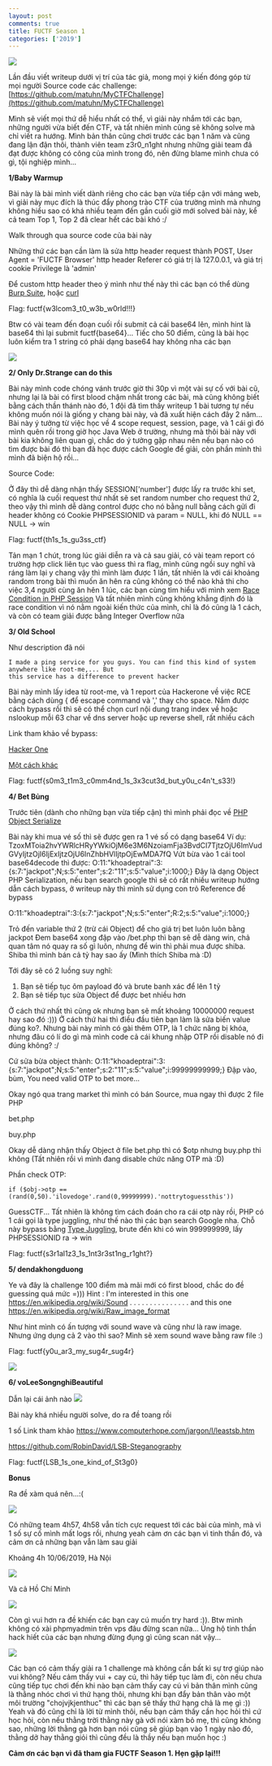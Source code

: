 ```yaml
---
layout: post
comments: true
title: FUCTF Season 1
categories: ['2019']
---
```

![](https://i.imgur.com/T1xNiY4.png)

Lần đầu viết writeup dưới vị trí của tác giả, mong mọi ý kiến đóng góp từ mọi người
Source code các challenge:
[https://github.com/matuhn/MyCTFChallenge](https://github.com/matuhn/MyCTFChallenge)

Mình sẽ viết mọi thứ dễ hiểu nhất có thể, vì giải này nhắm tới các bạn, những người vừa
biết đến CTF, và tất nhiên mình cũng sẽ không solve mà chỉ viết ra hướng. Mình bản thân
cũng chơi trước các bạn 1 năm và cũng đang lận đận thôi, thành viên team z3r0_n1ght nhưng
những giải team đã đạt được không có công của mình trong đó, nên đừng blame mình chưa có 
gì, tội nghiệp mình... 

**1/Baby Warmup**

Bài này là bài mình viết dành riêng cho các bạn vừa tiếp cận với mảng web, vì giải 
này mục đích là thúc đẩy phong trào CTF của trường mình mà nhưng không hiểu sao có
khá nhiều team đến gần cuối giờ mới solved bài này, kể cả team Top 1, Top 2 đã clear
hết các bài khó :/

Walk through qua source code của bài này 

<script src="https://gist.github.com/matuhn/06982d2e097909a1720d68b2c55324a3.js"></script>

Những thứ các bạn cần làm là sửa http header request thành POST, User Agent = 'FUCTF Browser'
http header Referer có giá trị là 127.0.0.1, và giá trị cookie Privilege là 'admin'

Để custom http header theo ý mình như thế này thì các bạn có thể dùng [Burp Suite](https://portswigger.net/burp),
hoặc [curl](https://curl.haxx.se/docs/manpage.html)

Flag: fuctf{w3lcom3_t0_w3b_w0rld!!!}

Btw có vài team đến đoạn cuối rồi submit cả cái base64 lên, mình hint là base64 thì lại
submit fuctf{base64}... Tiếc cho 50 điểm, cũng là bài học luôn kiểm tra 1 string có phải dạng
base64 hay không nha các bạn 

![](https://i.imgur.com/01qnQZ5.png)

**2/ Only Dr.Strange can do this**

Bài này mình code chóng vánh trước giờ thi 30p vì một vài sự cố với bài cũ, nhưng lại là bài có 
first blood chậm nhất trong các bài, mà cũng không biết bằng cách thần thánh nào đó, 1 đội đã tìm 
thấy writeup 1 bài tương tự nếu không muốn nói là giống y chang bài này, và đã xuất hiện cách đây 
2 năm... Bài này ý tưởng từ việc học về 4 scope request, session, page, và 1 cái gì đó mình quên 
rồi trong giờ học Java Web ở trường, nhưng mà thôi bài này với bài kia không liên quan gì, chắc do
ý tưởng gặp nhau nên nếu bạn nào có tìm được bài đó thì bạn đã học được cách Google để giải, còn phần
mình thì mình đã biện hộ rồi...

Source Code:

<script src="https://gist.github.com/matuhn/3034a10380871485f13167716b81ff6b.js"></script>

Ở đây thì dễ dàng nhận thấy SESSION['number'] được lấy ra trước khi set, có nghĩa là cuối request thứ 
nhất sẽ set random number cho request thứ 2, theo vậy thì mình dễ dàng control được cho nó bằng null 
bằng cách gửi đi header không có Cookie PHPSESSIONID và param = NULL, khi đó NULL == NULL -> win

Flag: fuctf{th1s_1s_gu3ss_ctf}

Tản mạn 1 chút, trong lúc giải diễn ra và cả sau giải, có vài team report có trường hợp click liên tục
vào guess thì ra flag, mình cũng ngồi suy nghĩ và ráng làm lại y chang vậy thì mình làm được 1 lần, tất 
nhiên là với cái khoảng random trong bài thì muốn ăn hên ra cũng không có thể nào khả thi cho việc 3,4 
người cùng ăn hên 1 lúc, các bạn cùng tìm hiểu với mình xem [Race Condition in PHP Session](https://pasztor.at/blog/stop-using-php-sessions)
Và tất nhiên mình cũng không khẳng định đó là race condition vì nó nằm ngoài kiến thức của mình, chỉ là
đó cũng là 1 cách, và còn có team giải được bằng Integer Overflow nữa

**3/ Old School**

Như description đã nói

```
I made a ping service for you guys. You can find this kind of system anywhere like root-me,... But 
this service has a difference to prevent hacker 
```

Bài này mình lấy idea từ root-me, và 1 report của Hackerone về việc RCE bằng cách dùng { để escape 
command và ',' thay cho space. Nắm được cách bypass rồi thì sẽ có thể chọn curl nội dung trang index về 
hoặc nslookup mỗi 63 char về dns server hoặc up reverse shell, rất nhiều cách 

Link tham khảo về bypass: 

[Hacker One](https://www.hackerone.com/blog/how-to-command-injections)

[Một cách khác](https://www.betterhacker.com/2016/10/command-injection-without-spaces.html)

Flag: fuctf{s0m3_t1m3_c0mm4nd_1s_3x3cut3d_but_y0u_c4n't_s33!}


**4/ Bet Bủng**

Trước tiên (dành cho những bạn vừa tiếp cận) thì mình phải đọc về [PHP Object Serialize](https://www.php.net/manual/en/language.oop5.serialization.php)

Bài này khi mua vé số thì sẽ được gen ra 1 vé số có dạng base64 
Ví dụ: TzoxMToia2hvYWRlcHRyYWkiOjM6e3M6NzoiamFja3BvdCI7TjtzOjU6ImVudGVyIjtzOjI6IjExIjtzOjU6InZhbHVlIjtpOjEwMDA7fQ
Vứt bừa vào 1 cái tool base64decode thì được:
O:11:"khoadeptrai":3:{s:7:"jackpot";N;s:5:"enter";s:2:"11";s:5:"value";i:1000;}
Đây là dạng Object PHP Serialization, nếu bạn search google thì sẽ có rất nhiều writeup hướng dẫn cách
bypass, ở writeup này thì mình sử dụng con trỏ Reference để bypass 

O:11:"khoadeptrai":3:{s:7:"jackpot";N;s:5:"enter";R:2;s:5:"value";i:1000;}

Trỏ đến variable thứ 2 (trừ cái Object) để cho giá trị bet luôn luôn bằng jackpot 
Đem base64 xong đập vào /bet.php thì bạn sẽ dễ dàng win, chả quan tâm nó quay ra số gì luôn, nhưng để win thì phải
mua được shiba. Shiba thì mình bán cả tỷ hay sao ấy (Mình thích Shiba mà :D) 

Tới đây sẽ có 2 luồng suy nghĩ:
1. Bạn sẽ tiếp tục ôm payload đó và brute banh xác để lên 1 tỷ 
2. Bạn sẽ tiếp tục sửa Object để được bet nhiều hơn 

Ở cách thứ nhất thì cũng ok nhưng bạn sẽ mất khoảng 10000000 request hay sao đó :))) 
Ở cách thứ hai thì điều đầu tiên bạn làm là sửa biến value đúng ko?. Nhưng bài này mình có gài thêm OTP, là 1 chức năng
bị khóa, nhưng đâu có lí do gì mà mình code cả cái khung nhập OTP rồi disable nó đi đúng không? :/ 

Cứ sửa bừa object thành:
O:11:"khoadeptrai":3:{s:7:"jackpot";N;s:5:"enter";s:2:"11";s:5:"value";i:99999999999;}
Đập vào, bùm, You need valid OTP to bet more...

Okay ngó qua trang market thì mình có bán Source, mua ngay thì được 2 file PHP 

bet.php

<script src="https://gist.github.com/matuhn/8f9cecaa879777e04106dd6e239f8d09.js"></script>

buy.php

<script src="https://gist.github.com/matuhn/cea050772be25e8e7ab1d90ccfd73687.js"></script>

Okay dễ dàng nhận thấy Object ở file bet.php thì có $otp nhưng buy.php thì không (Tất nhiên rồi vì mình đang
disable chức năng OTP mà :D)

Phần check OTP:

```
if ($obj->otp == (rand(0,50).'ilovedoge'.rand(0,99999999).'nottrytoguessthis'))
```
GuessCTF... Tất nhiên là không tìm cách đoán cho ra cái otp này rồi, PHP có 1 cái gọi là type juggling, như 
thế nào thì các bạn search Google nha. Chỗ này bypass bằng [Type Juggling](https://www.php.net/manual/en/language.types.type-juggling.php), brute đến khi có win 999999999, lấy
PHPSESSIONID ra  -> win

Flag: fuctf{s3r1al1z3_1s_1nt3r3st1ng_r1ght?}

**5/ dendakhongduong**

Ye và đây là challenge 100 điểm mà mãi mới có first blood, chắc do đề guessing quá mức =)))
Hint : I'm interested in this one
https://en.wikipedia.org/wiki/Sound
. . . . . . . . . . . . . . . and this one https://en.wikipedia.org/wiki/Raw_image_format

Như hint mình có ấn tượng với sound wave và cũng như là raw image. Nhưng ứng dụng cả 2 vào thì sao? Mình sẽ 
xem sound wave bằng raw file :)

Flag: fuctf{y0u_ar3_my_sug4r_sug4r}

![](https://i.imgur.com/BybeQkI.png)

**6/ voLeeSongnghiBeautiful**

Dẫn lại cái ảnh nào
![](https://i.imgur.com/maoxEOK.png)

Bài này khá nhiều người solve, do ra đề toang rồi

1 số Link tham khảo
https://www.computerhope.com/jargon/l/leastsb.htm

https://github.com/RobinDavid/LSB-Steganography

Flag: fuctf{LSB_1s_one_kind_of_St3g0}



**Bonus**

Ra đề xàm quá nên...:(

![](https://i.imgur.com/aqL6owV.png)

Có những team 4h57, 4h58 vẫn tích cực request tới các bài của mình, mà vì 1 số sự cố mình
mất logs rồi, nhưng yeah cảm ơn các bạn vì tinh thần đó, và cảm ơn cả những bạn vẫn làm sau 
giải 

Khoảng 4h 10/06/2019, Hà Nội

![](https://i.imgur.com/h6GUmky.png)

Và cả Hồ Chí Minh

![](https://i.imgur.com/pfsWl6M.png)

Còn gì vui hơn ra đề khiến các bạn cay cú muốn try hard :)). 
Btw mình không có xài phpmyadmin trên vps đâu đừng scan nữa... Ủng hộ tinh thần hack hiết của 
các bạn nhưng đừng đụng gì cũng scan nát vậy...

![](https://i.imgur.com/8449lhf.png)

Các bạn có cảm thấy giải ra 1 challenge mà không cần bất kì sự trợ giúp nào vui không? Nếu cảm 
thấy vui + cay cú, thì hãy tiếp tục làm đi, còn nếu chưa cũng tiếp tục chơi đến khi nào bạn cảm 
thấy cay cú vì bản thân mình cũng là thằng nhóc chơi vì thứ hạng thôi, nhưng khi bạn đẩy bản thân
vào một môi trường "chojvjkjenthuc" thì các bạn sẽ thấy thứ hạng chả là mẹ gì :)) Yeah và đó cũng 
chỉ là lời từ mình thôi, nếu bạn cảm thấy cần học hỏi thì cứ học hỏi, còn nếu thằng trời thằng này
gà với nói xàm bỏ mẹ, thì cũng không sao, những lời thằng gà hơn bạn nói cũng sẽ giúp bạn vào 1 ngày
nào đó, thằng dở hay thằng giỏi thì cũng đều là thầy nếu bạn muốn học :)

**Cảm ơn các bạn vì đã tham gia FUCTF Season 1. Hẹn gặp lại!!!**












